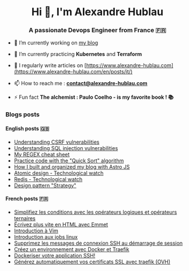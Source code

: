 <h1 align="center">Hi 👋, I'm Alexandre Hublau</h1>
<h3 align="center">A passionate <strong>Devops Engineer</strong> from France 🇫🇷</h3>

- 🔭 I’m currently working on [my blog](https://www.alexandre-hublau.com)

- 🌱 I’m currently practicing **Kubernetes** and **Terraform**

- 📝 I regularly write articles on [https://www.alexandre-hublau.com](https://www.alexandre-hublau.com/en/posts/it/)

- 📫 How to reach me : **contact@alexandre-hublau.com**

- ⚡ Fun fact **The alchemist : Paulo Coelho - is my favorite book ! 📚**

### Blogs posts

#### English posts 🇬🇧

<!-- BLOG-POST-EN-LIST:START -->
- [Understanding CSRF vulnerabilities](https://www.alexandre-hublau.com/en/posts/it/tutorial-understanding-csrf-vulnerabilities/)
- [Understanding SQL injection vulnerabilities](https://www.alexandre-hublau.com/en/posts/it/tutorial-understanding-sql-injection-vulnerabilities/)
- [My REGEX cheat sheet](https://www.alexandre-hublau.com/en/posts/it/cheat-sheet-regex/)
- [Practice code with the &quot;Quick Sort&quot; algorithm](https://www.alexandre-hublau.com/en/posts/it/tutorial-quick-sort/)
- [How I built and organized my blog with Astro JS](https://www.alexandre-hublau.com/en/posts/it/feedback-how-i-built-my-astro-js-blog/)
- [Atomic design - Technological watch](https://www.alexandre-hublau.com/en/posts/it/technological-watch-atomic-design/)
- [Redis - Technological watch](https://www.alexandre-hublau.com/en/posts/it/technological-watch-redis/)
- [Design pattern &quot;Strategy&quot;](https://www.alexandre-hublau.com/en/posts/it/design-pattern-strategy/)
<!-- BLOG-POST-EN-LIST:END -->

#### French posts 🇫🇷

<!-- BLOG-POST-FR-LIST:START -->
- [Simplifiez les conditions avec les opérateurs logiques et opérateurs ternaires](https://www.alexandre-hublau.com/fr/posts/it/conditions-operateurs-logiques-ternaires/)
- [Écrivez plus vite en HTML avec Emmet](https://www.alexandre-hublau.com/fr/posts/it/emmet-ecrire-html-vite/)
- [Introduction à Vim](https://www.alexandre-hublau.com/fr/posts/it/introduction-a-vim/)
- [Introduction aux jobs linux](https://www.alexandre-hublau.com/fr/posts/it/introduction-jobs-linux/)
- [Supprimez les messages de connexion SSH au démarrage de session](https://www.alexandre-hublau.com/fr/posts/it/supprimer-messages-ssh-connexion/)
- [Créez un environnement avec Docker et Traefik](https://www.alexandre-hublau.com/fr/posts/it/creer-environnement-docker-traefik/)
- [Dockeriser votre application SSH!](https://www.alexandre-hublau.com/fr/posts/it/dockeriser-application-ssh/)
- [Générez automatiquement vos certificats SSL avec traefik &lpar;OVH&rpar;](https://www.alexandre-hublau.com/fr/posts/it/generer-certificat-https-docker-traefik/)
<!-- BLOG-POST-FR-LIST:END -->

